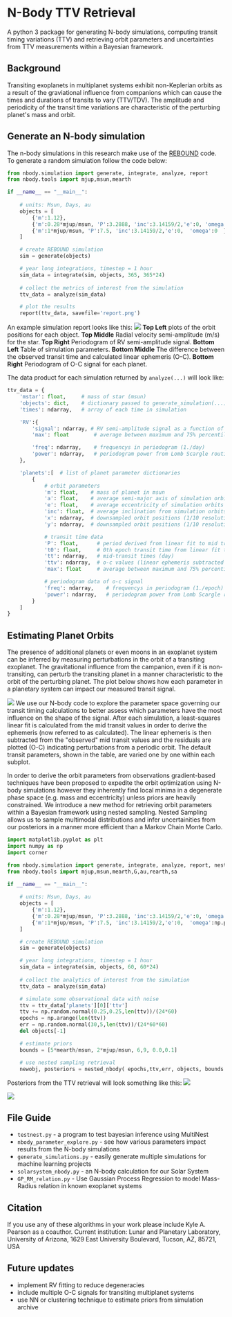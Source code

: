 # N-Body TTV Retrieval
A python 3 package for generating N-body simulations, computing transit timing variations (TTV) and retrieving orbit parameters and uncertainties from TTV measurements within a Bayesian framework.

## Background
Transiting exoplanets in multiplanet systems exhibit non-Keplerian orbits as a result of the graviational influence from companions which can cause the times and durations of transits to vary (TTV/TDV). The amplitude and periodicity of the transit time variations are characteristic of the perturbing planet's mass and orbit. 

## Generate an N-body simulation 
The n-body simulations in this research make use of the [REBOUND](https://rebound.readthedocs.io) code. To generate a random simulation follow the code below: 
```python
from nbody.simulation import generate, integrate, analyze, report
from nbody.tools import mjup,msun,mearth

if __name__ == "__main__":
    
    # units: Msun, Days, au
    objects = [
        {'m':1.12},
        {'m':0.28*mjup/msun, 'P':3.2888, 'inc':3.14159/2,'e':0, 'omega':0  }, 
        {'m':1*mjup/msun, 'P':7.5, 'inc':3.14159/2,'e':0,  'omega':0  }, 
    ]

    # create REBOUND simulation
    sim = generate(objects)

    # year long integrations, timestep = 1 hour
    sim_data = integrate(sim, objects, 365, 365*24) 
    
    # collect the metrics of interest from the simulation
    ttv_data = analyze(sim_data)

    # plot the results 
    report(ttv_data, savefile='report.png')
```
An example simulation report looks like this: 
![](figures/report_simulation.png)
**Top Left** plots of the orbit positions for each object. **Top Middle** Radial velocity semi-amplitude (m/s) for the star. **Top Right** Periodogram of RV semi-amplitude signal. **Bottom Left** Table of simulation parameters. **Bottom Middle** The difference between the observed transit time and calculated linear ephemeris (O-C). **Bottom Right** Periodogram of O-C signal for each planet. 

The data product for each simulation returned by `analyze(...)` will look like: 
```python
ttv_data = {
    'mstar': float,     # mass of star (msun)
    'objects': dict,    # dictionary passed to generate_simulation(...) method 
    'times': ndarray,   # array of each time in simulation 

    'RV':{
        'signal': ndarray, # RV semi-amplitude signal as a function of time (m/s)
        'max': float        # average between maximum and 75% percentile of RV semi-amplitude (m/s)

        'freq': ndarray,    # frequencys in periodogram (1./day)
        'power': ndarray,   # periodogram power from Lomb Scargle routine
    },

    'planets':[  # list of planet parameter dictionaries 
        {
            # orbit parameters
            'm': float,    # mass of planet in msun
            'a': float,    # average semi-major axis of simulation orbits (au)
            'e': float,    # average eccentricity of simulation orbits
            'inc': float,  # average inclination from simulation orbits
            'x': ndarray,  # downsampled orbit positions (1/10 resolution, au)
            'y': ndarray,  # downsampled orbit positions (1/10 resolution, au)

            # transit time data 
            'P': float,      # period derived from linear fit to mid transit times (day)
            't0': float,     # 0th epoch transit time from linear fit to mid transit times (day)
            'tt': ndarray,   # mid-transit times (day)
            'ttv': ndarray,  # o-c values (linear ephemeris subtracted from tt) (day)
            'max': float     # average between maximum and 75% percentile of O-C signal (min)

            # periodogram data of o-c signal 
            'freq': ndarray,    # frequencys in periodogram (1./epoch)
            'power': ndarray,   # periodogram power from Lomb Scargle routine
        }
    ]
}
```

## Estimating Planet Orbits
The presence of additional planets or even moons in an exoplanet system can be inferred by measuring perturbations in the orbit of a transiting exoplanet. The gravitational influence from the campanion, even if it is non-transiting, can perturb the transiting planet in a manner characteristic to the orbit of the perturbing planet. The plot below shows how each parameter in a planetary system can impact our measured transit signal.

![](figures/ttv_parameter_explore_v2.png)
We use our N-body code to explore the parameter space governing our transit timing calculations to better assess which parameters have the most influence on the shape of the signal. After each simulation, a least-squares linear fit is calculated from the mid transit values in order to derive the ephemeris (now referred to as calculated). The linear ephemeris is then subtracted from the "observed" mid transit values and the residuals are plotted (O-C) indicating perturbations from a periodic orbit. The default transit parameters, shown in the table, are varied one by one within each subplot. 

In order to derive the orbit parameters from observations gradient-based techniques have been proposed to expedite the orbit optimization using N-body simulations however they inherently find local minima in a degenerate phase space (e.g. mass and eccentricity) unless priors are heavily constrained. We introduce a new method for retrieving orbit parameters within a Bayesian framework using nested sampling. Nested Sampling allows us to sample multimodal distributions and infer uncertainities from our posteriors in a manner more efficient than a Markov Chain Monte Carlo. 

```python
import matplotlib.pyplot as plt
import numpy as np
import corner 

from nbody.simulation import generate, integrate, analyze, report, nested_nbody
from nbody.tools import mjup,msun,mearth,G,au,rearth,sa

if __name__ == "__main__":
    
    # units: Msun, Days, au
    objects = [
        {'m':1.12},
        {'m':0.28*mjup/msun, 'P':3.2888, 'inc':3.14159/2,'e':0, 'omega':0  }, 
        {'m':1*mjup/msun, 'P':7.5, 'inc':3.14159/2,'e':0,  'omega':np.pi/4  }, 
    ]

    # create REBOUND simulation
    sim = generate(objects)

    # year long integrations, timestep = 1 hour
    sim_data = integrate(sim, objects, 60, 60*24) 
    
    # collect the analytics of interest from the simulation
    ttv_data = analyze(sim_data)

    # simulate some observational data with noise 
    ttv = ttv_data['planets'][0]['ttv']
    ttv += np.random.normal(0.25,0.25,len(ttv))/(24*60)
    epochs = np.arange(len(ttv))
    err = np.random.normal(30,5,len(ttv))/(24*60*60)
    del objects[-1]

    # estimate priors
    bounds = [5*mearth/msun, 2*mjup/msun, 6,9, 0.0,0.1]

    # use nested sampling retrieval 
    newobj, posteriors = nested_nbody( epochs,ttv,err, objects, bounds )
```
Posteriors from the TTV retrieval will look something like this: 
![](figures/nested_nbody_posteriors.png)

![](figures/nested_nbody_fit.png)

## File Guide 
- `testnest.py` - a program to test bayesian inference using MultiNest
- `nbody_parameter_explore.py` - see how various parameters impact results from the N-body simulations
- `generate_simulations.py` - easily generate multiple simulations for machine learning projects
- `solarsystem_nbody.py` - an N-body calculation for our Solar System
- `GP_RM_relation.py` - Use Gaussian Process Regression to model Mass-Radius relation in known exoplanet systems

## Citation 
If you use any of these algorithms in your work please include Kyle A. Pearson as a coauthor. Current institution: Lunar and Planetary Laboratory, University of Arizona, 1629 East University Boulevard, Tucson, AZ, 85721, USA

## Future updates
- implement RV fitting to reduce degeneracies
- include multiple O-C signals for transiting multiplanet systems
- use NN or clustering technique to estimate priors from simulation archive